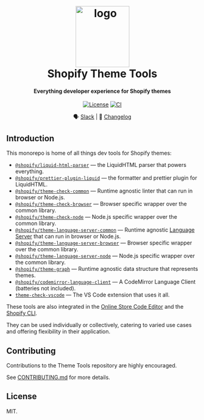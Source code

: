 <h1 align="center" style="position: relative;" >
  <br>
    <img src="https://github.com/Shopify/theme-check-vscode/blob/main/images/shopify_glyph.png?raw=true" alt="logo" width="141" height="160">
  <br>
  Shopify Theme Tools
</h1>

<h4 align="center">Everything developer experience for Shopify themes</h4>

<p align="center">
  <a href="https://github.com/Shopify/theme-tools/blob/main/LICENSE.md"><img src="https://img.shields.io/npm/l/@shopify/prettier-plugin-liquid.svg?sanitize=true" alt="License"></a>
  <a href="https://github.com/Shopify/theme-tools/actions/workflows/ci.yml"><img alt="CI" src="https://github.com/Shopify/theme-tools/actions/workflows/ci.yml/badge.svg"></a>
</p>

<div align="center">

🗣 [Slack](https://join.slack.com/t/shopifypartners/shared_invite/zt-sdr2quab-mGkzkttZ2hnVm0~8noSyvw) | 📝 [Changelog](https://github.com/Shopify/theme-tools/blob/main/packages/vscode-extension/CHANGELOG.md)

</div>

## Introduction

This monorepo is home of all things dev tools for Shopify themes:

- [`@shopify/liquid-html-parser`](./packages/liquid-html-parser) — the LiquidHTML parser that powers everything.  
- [`@shopify/prettier-plugin-liquid`](./packages/prettier-plugin-liquid) — the formatter and prettier plugin for LiquidHTML.  
- [`@shopify/theme-check-common`](./packages/theme-check-common) — Runtime agnostic linter that can run in browser or Node.js.  
- [`@shopify/theme-check-browser`](./packages/theme-check-browser) — Browser specific wrapper over the common library.  
- [`@shopify/theme-check-node`](./packages/theme-check-node) — Node.js specific wrapper over the common library.  
- [`@shopify/theme-language-server-common`](./packages/theme-language-server-common) — Runtime agnostic [Language Server](https://microsoft.github.io/language-server-protocol/) that can run in browser or Node.js.  
- [`@shopify/theme-language-server-browser`](./packages/theme-language-server-browser) — Browser specific wrapper over the common library.  
- [`@shopify/theme-language-server-node`](./packages/theme-language-server-node) — Node.js specific wrapper over the common library.  
- [`@shopify/theme-graph`](./packages/theme-graph) — Runtime agnostic data structure that represents themes.  
- [`@shopify/codemirror-language-client`](./packages/codemirror-language-client) — A CodeMirror Language Client (batteries not included).  
- [`theme-check-vscode`](./packages/vscode-extension) — The VS Code extension that uses it all.

These tools are also integrated in the [Online Store Code Editor](https://shopify.dev/docs/storefronts/themes/tools/code-editor) and the [Shopify CLI](https://shopify.dev/docs/api/shopify-cli/theme).

They can be used individually or collectively, catering to varied use cases and offering flexibility in their application.

## Contributing

Contributions to the Theme Tools repository are highly encouraged.

See [CONTRIBUTING.md](./docs/contributing.md) for more details.

## License

MIT.
